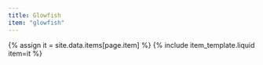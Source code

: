 ```yaml
---
title: Glowfish
item: "glowfish"
---
```


{% assign it = site.data.items[page.item] %}
{% include item_template.liquid item=it %}

